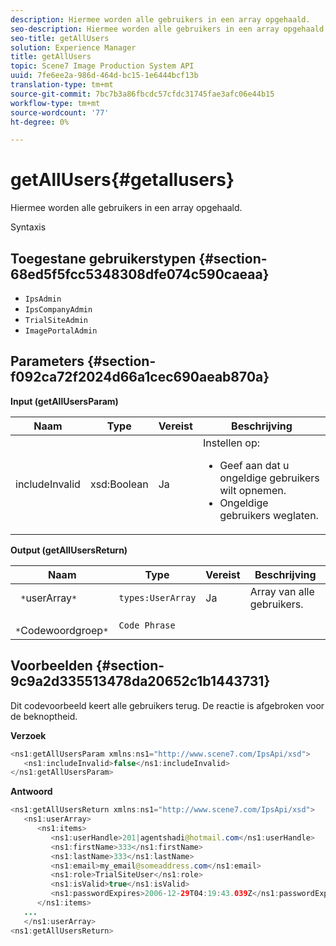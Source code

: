 ```yaml
---
description: Hiermee worden alle gebruikers in een array opgehaald.
seo-description: Hiermee worden alle gebruikers in een array opgehaald.
seo-title: getAllUsers
solution: Experience Manager
title: getAllUsers
topic: Scene7 Image Production System API
uuid: 7fe6ee2a-986d-464d-bc15-1e6444bcf13b
translation-type: tm+mt
source-git-commit: 7bc7b3a86fbcdc57cfdc31745fae3afc06e44b15
workflow-type: tm+mt
source-wordcount: '77'
ht-degree: 0%

---
```



# getAllUsers{#getallusers}

Hiermee worden alle gebruikers in een array opgehaald.

Syntaxis

## Toegestane gebruikerstypen {#section-68ed5f5fcc5348308dfe074c590caeaa}

* `IpsAdmin`
* `IpsCompanyAdmin`
* `TrialSiteAdmin`
* `ImagePortalAdmin`

## Parameters {#section-f092ca72f2024d66a1cec690aeab870a}

**Input (getAllUsersParam)**

<table id="table_1FE6DDADBD134E6D8BD4B52F1EAD2E85"> 
 <thead> 
  <tr> 
   <th colname="col1" class="entry"> Naam </th> 
   <th colname="col2" class="entry"> Type </th> 
   <th colname="col3" class="entry"> Vereist </th> 
   <th colname="col4" class="entry"> Beschrijving </th> 
  </tr> 
 </thead>
 <tbody> 
  <tr> 
   <td colname="col1"> <span class="codeph"> <span class="varname"> includeInvalid</span> </span> </td> 
   <td colname="col2"> <span class="codeph"> xsd:Boolean</span> </td> 
   <td colname="col3"> Ja </td> 
   <td colname="col4">Instellen op: 
    <ul id="ul_FB9F59A8293B4CCA98E42EBF8412C77B"> 
     <li id="li_3C2E6C4D3478411FA1A34D5CBFFC8108"><span class="codeph"> Geef </span> aan dat u ongeldige gebruikers wilt opnemen. </li> 
     <li id="li_7FCA0DE4BE2248A690076FEC6854F5CE"><span class="codeph"> Ongeldige gebruikers </span> weglaten. </li> 
    </ul> </td> 
  </tr> 
 </tbody> 
</table>

**Output (getAllUsersReturn)**

| Naam | Type | Vereist | Beschrijving |
|---|---|---|---|
| ` *`userArray`*` | `types:UserArray` | Ja | Array van alle gebruikers. |
| ` *`Codewoordgroep`*` | `Code Phrase` |  |  |

## Voorbeelden {#section-9c9a2d335513478da20652c1b1443731}

Dit codevoorbeeld keert alle gebruikers terug. De reactie is afgebroken voor de beknoptheid.

**Verzoek**

```java
<ns1:getAllUsersParam xmlns:ns1="http://www.scene7.com/IpsApi/xsd">
   <ns1:includeInvalid>false</ns1:includeInvalid>
</ns1:getAllUsersParam>
```

**Antwoord**

```java
<ns1:getAllUsersReturn xmlns:ns1="http://www.scene7.com/IpsApi/xsd">
   <ns1:userArray>
      <ns1:items>
         <ns1:userHandle>201|agentshadi@hotmail.com</ns1:userHandle>
         <ns1:firstName>333</ns1:firstName>
         <ns1:lastName>333</ns1:lastName>
         <ns1:email>my_email@someaddress.com</ns1:email>
         <ns1:role>TrialSiteUser</ns1:role>
         <ns1:isValid>true</ns1:isValid>
         <ns1:passwordExpires>2006-12-29T04:19:43.039Z</ns1:passwordExpires>
      </ns1:items>
   ...
   </ns1:userArray>
<ns1:getAllUsersReturn>
```

